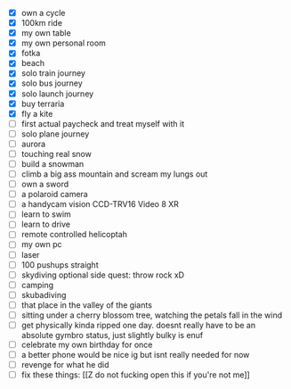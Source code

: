 - [x] own a cycle
- [x] 100km ride
- [x] my own table
- [x] my own personal room
- [x] fotka
- [x] beach 
- [x] solo train journey
- [x] solo bus journey
- [x] solo launch journey
- [x] buy terraria
- [x] fly a kite
- [ ] first actual paycheck and treat myself with it
- [ ] solo plane journey
- [ ] aurora
- [ ] touching real snow
- [ ] build a snowman
- [ ] climb a big ass mountain and scream my lungs out 
- [ ] own a sword
- [ ] a polaroid camera
- [ ] a handycam vision CCD-TRV16 Video 8 XR
- [ ] learn to swim 
- [ ] learn to drive
- [ ] remote controlled helicoptah
- [ ] my own pc
- [ ] laser
- [ ] 100 pushups straight
- [ ] skydiving
      optional side quest: throw rock xD
- [ ] camping
- [ ] skubadiving
- [ ] that place in the valley of the giants
- [ ] sitting under a cherry blossom tree, watching the petals fall in the wind
- [ ] get physically kinda ripped one day. doesnt really have to be an absolute gymbro status, just slightly bulky is enuf
- [ ] celebrate my own birthday for once
- [ ] a better phone would be nice ig but isnt really needed for now
- [ ] revenge for what he did
- [ ] fix these things: [[Z do not fucking open this if you're not me]] 